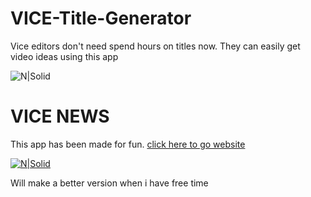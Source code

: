 # VICE-Title-Generator
Vice editors don't need spend hours on titles now. They can easily get video ideas using this app 


![N|Solid](https://img.shields.io/twitter/url/https://mcanwoo.github.io/vice/.svg?style=social)
# VICE NEWS

This app has been made for fun.
[click here to go website](https://mcanwoo.github.io/vice/)

[![N|Solid](https://github.com/mcanwoo/VICE-Title-Generator/blob/master/test.gif?raw=true)]()

Will make a better version when i have free time

